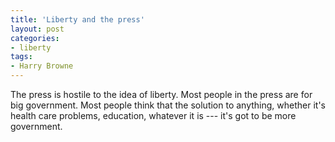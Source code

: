 ```yaml
---
title: 'Liberty and the press'
layout: post
categories:
- liberty
tags:
- Harry Browne
---
```


The press is hostile to the idea of liberty. Most people in the press are for big government. Most people think that the solution to anything, whether it's health care problems, education, whatever it is --- it's got to be more government.